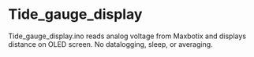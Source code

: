 # Tide_gauge_display
Tide_gauge_display.ino reads analog voltage from Maxbotix and displays distance on OLED screen. No datalogging, sleep, or averaging.